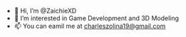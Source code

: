 - 👋 Hi, I’m @ZaichieXD
- 👀 I’m interested in Game Development and 3D Modeling
- 📫 You can eamil me at charleszolina19@gmail.com

<!---
ZaichieXD/ZaichieXD is a ✨ special ✨ repository because its `README.md` (this file) appears on your GitHub profile.
You can click the Preview link to take a look at your changes.
--->
